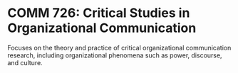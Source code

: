 # COMM 726: Critical Studies in Organizational Communication

Focuses on the theory and practice of critical organizational communication research, including organizational phenomena such as power, discourse, and culture.